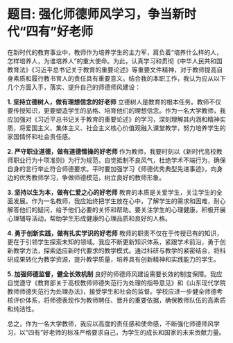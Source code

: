 # **题目**: 强化师德师风学习，争当新时代“四有”好老师

在新时代的教育事业中，教师作为培养学生的主力军，肩负着“培养什么样的人，怎样培养人，为谁培养人”的重大使命。为此，认真学习和贯彻《中华人民共和国教育法》《习近平总书记关于教育的重要论述》等重要文件精神，对于教师提高自身素质和履行教书育人的责任具有重要意义。结合我的本职工作，我认为应从以下几个方面入手，落实、提升自己的师德师风建设：

**1. 坚持立德树人，做有理想信念的好老师** 立德树人是教育的根本任务。教师不仅要传授知识，更要塑造学生的品格、培育他们的理想信念。作为一名大学教师，我应加强对《习近平总书记关于教育的重要论述》的学习，深刻理解其内涵和精神实质，将爱国主义、集体主义、社会主义核心价值观融入课堂教学，努力培养学生的家国情怀和社会责任感。

**2. 严守职业道德，做有道德情操的好老师** 作为教师，我要时刻以《新时代高校教师职业行为十项准则》为行为规范，自觉抵制不良风气，杜绝学术不端行为，确保自身的言行举止符合师德要求。平时要加强学习《师德优秀典型先进事迹》，向身边的优秀教师学习，争做师德模范，树立良好的教师形象。

**3. 坚持以生为本，做有仁爱之心的好老师** 教育的本质是关爱学生，关注学生的全面发展。作为一名教师，我应始终把学生放在心中，了解学生的需求和困难，耐心解答他们的疑问，给予他们必要的关怀和帮助。要关注学生的心理健康，积极开展心理辅导活动，帮助学生形成健康的心理品质和良好的人格。

**4. 勇于创新实践，做有扎实学识的好老师** 教师的职责不仅在于传授已有的知识，更在于引领学生探索未知的领域。我应不断更新知识体系，紧跟学术前沿，勇于创新教学方法，探索适应新时代要求的教学模式。通过科研与教学的紧密结合，将科研成果转化为教学资源，提升教学质量，培养具有创新精神和实践能力的学生。

**5. 加强师德监督，健全长效机制** 良好的师德师风建设需要长效的制度保障。我应自觉遵守《教育部关于高校教师师德失范行为处理的指导意见》和《山东现代学院教师师德失范行为处理办法》，接受学生和社会的监督。学校应进一步健全师德考核评价体系，将师德表现作为教师聘任、晋升的重要依据，确保教师队伍的高素质和纯洁性。

总之，作为一名大学教师，我应以高度的责任感和使命感，不断强化师德师风学习，以“四有”好老师的标准严格要求自己，为学生的成长和国家的未来贡献力量。

